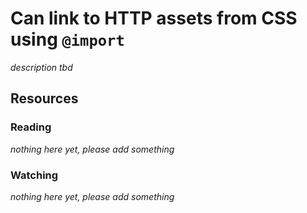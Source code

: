 # Can link to HTTP assets from CSS using `@import`

_description tbd_

## Resources

### Reading

_nothing here yet, please add something_

### Watching

_nothing here yet, please add something_

